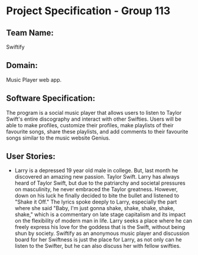 # Project Specification - Group 113

## Team Name:
Swiftify

## Domain:
Music Player web app.

## Software Specification:
The program is a social music player that allows users to listen to Taylor Swift's entire discography and interact with
other Swifties. Users will be able to make profiles, customize their profiles, make playlists of their favourite songs, 
share these playlists, and add comments to their favourite songs similar to the music website Genius.

## User Stories:

- Larry is a depressed 19 year old male in college. But, last month he discovered an amazing new passion. Taylor Swift. Larry has always heard of Taylor Swift, but due to the patriarchy and societal pressures on masculinity, he never embraced the Taylor greatness. However, down on his luck he finally decided to bite the bullet and listened to "Shake it Off." The lyrics spoke deeply to Larry, especially the part where she said "Baby, I'm just gonna shake, shake, shake, shake, shake," which is a commentary on late stage capitalism and its impact on the flexibility of modern man in life. Larry seeks a place where he can freely express his love for the goddess that is the Swift, without being shun by society. Swiftify as an anonymous music player and discussion board for her Swiftness is just the place for Larry, as not only can he listen to the Swifter, but he can also discuss her with fellow swifties.



